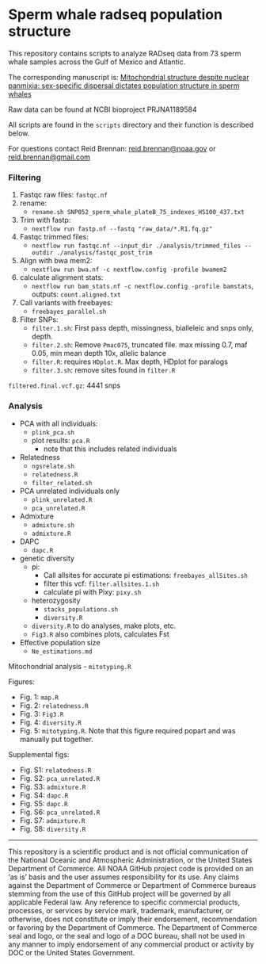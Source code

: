 # Sperm whale radseq population structure

This repository contains scripts to analyze RADseq data from 73 sperm whale samples across the Gulf of Mexico and Atlantic.

The corresponding manuscript is: [Mitochondrial structure despite nuclear panmixia: sex-specific dispersal dictates population structure in sperm whales](https://doi.org/10.1101/2025.04.29.651281)

Raw data can be found at NCBI bioproject PRJNA1189584

All scripts are found in the `scripts` directory and their function is described below.

For questions contact Reid Brennan: reid.brennan@noaa.gov or reid.brennan@gmail.com



### Filtering

1. Fastqc raw files: `fastqc.nf`
2. rename:
	- `rename.sh SNP052_sperm_whale_plateB_75_indexes_HS100_437.txt`
3. Trim with fastp: 
	- `nextflow run fastp.nf --fastq "raw_data/*.R1.fq.gz"`
4. Fastqc trimmed files: 
	- `nextflow run fastqc.nf --input_dir ./analysis/trimmed_files --outdir ./analysis/fastqc_post_trim`
5. Align with bwa mem2: 
	- `nextflow run bwa.nf -c nextflow.config -profile bwamem2`
6. calculate alignment stats: 
	- `nextflow run bam_stats.nf -c nextflow.config -profile bamstats`, outputs: `count.aligned.txt`
7. Call variants with freebayes: 
	- `freebayes_parallel.sh`
8. Filter SNPs:
	- `filter.1.sh`: First pass depth, missingness, bialleleic and snps only, depth.
	- `filter.2.sh`: Remove `Pmac075`, truncated file. max missing 0.7, maf 0.05, min mean depth 10x, allelic balance
	- `filter.R`: requires `HDplot.R`. Max depth, HDplot for paralogs
	- `filter.3.sh`: remove sites found in `filter.R`

`filtered.final.vcf.gz`: 4441 snps


### Analysis

- PCA with all individuals:
	- `plink_pca.sh`
	- plot results: `pca.R`
		- note that this includes related individuals
- Relatedness
	- `ngsrelate.sh`
	- `relatedness.R`
	- `filter_related.sh`
- PCA unrelated individuals only
	- `plink_unrelated.R`
	- `pca_unrelated.R`
- Admixture
	- `admixture.sh`
	- `admixture.R`
- DAPC
	- `dapc.R`
- genetic diversity
	- pi:
		- Call allsites for accurate pi estimations: `freebayes_allSites.sh`
		- filter this vcf: `filter.allsites.1.sh`
		- calculate pi with Pixy: `pixy.sh`
	- heterozygosity
		- `stacks_populations.sh`
		- `diversity.R`
	- `diversity.R` to do analyses, make plots, etc.
	- `Fig3.R` also combines plots, calculates Fst 
- Effective population size
	- `Ne_estimations.md`

Mitochondrial analysis
	- `mitotyping.R` 


Figures:
- Fig. 1: `map.R`
- Fig. 2: `relatedness.R`
- Fig. 3: `Fig3.R`
- Fig. 4: `diversity.R`
- Fig. 5: `mitotyping.R`. Note that this figure required popart and was manually put together.

Supplemental figs:
- Fig. S1: `relatedness.R`
- Fig. S2: `pca_unrelated.R`
- Fig. S3: `admixture.R`
- Fig. S4: `dapc.R`
- Fig. S5: `dapc.R`
- Fig. S6: `pca_unrelated.R`
- Fig. S7: `admixture.R`
- Fig. S8: `diversity.R`



---

This repository is a scientific product and is not official communication of the National Oceanic and Atmospheric Administration, or the United States Department of Commerce. All NOAA GitHub project code is provided on an ‘as is’ basis and the user assumes responsibility for its use. Any claims against the Department of Commerce or Department of Commerce bureaus stemming from the use of this GitHub project will be governed by all applicable Federal law. Any reference to specific commercial products, processes, or services by service mark, trademark, manufacturer, or otherwise, does not constitute or imply their endorsement, recommendation or favoring by the Department of Commerce. The Department of Commerce seal and logo, or the seal and logo of a DOC bureau, shall not be used in any manner to imply endorsement of any commercial product or activity by DOC or the United States Government.
